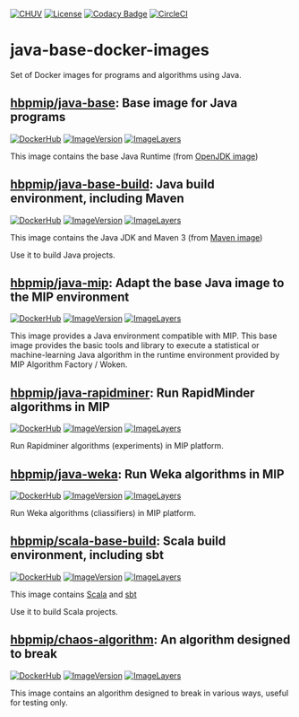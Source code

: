 [![CHUV](https://img.shields.io/badge/CHUV-LREN-AF4C64.svg)](https://www.unil.ch/lren/en/home.html) [![License](https://img.shields.io/badge/license-Apache--2.0-blue.svg)](https://github.com/LREN-CHUV/java-base-docker-images/blob/master/LICENSE) [![Codacy Badge](https://api.codacy.com/project/badge/Grade/978ae82bbdb540129ee8a82e3b8ed21d)](https://www.codacy.com/app/hbp-mip/java-base-docker-images?utm_source=github.com&amp;utm_medium=referral&amp;utm_content=HBPMedical/java-base-docker-images&amp;utm_campaign=Badge_Grade)
[![CircleCI](https://circleci.com/gh/LREN-CHUV/java-base-docker-images.svg?style=svg)](https://circleci.com/gh/LREN-CHUV/java-base-docker-images)

# java-base-docker-images

Set of Docker images for programs and algorithms using Java.

## [hbpmip/java-base](./java-base/): Base image for Java programs

[![DockerHub](https://img.shields.io/badge/docker-hbpmip%2Fjava--base-008bb8.svg)](https://hub.docker.com/r/hbpmip/java-base/) [![ImageVersion](https://images.microbadger.com/badges/version/hbpmip/java-base.svg)](https://hub.docker.com/r/hbpmip/java-base/tags "hbpmip/java-base image tags") [![ImageLayers](https://images.microbadger.com/badges/image/hbpmip/java-base.svg)](https://microbadger.com/#/images/hbpmip/java-base "hbpmip/java-base on microbadger")

This image contains the base Java Runtime (from [OpenJDK image](https://hub.docker.com/r/_/openjdk/))

## [hbpmip/java-base-build](./java-base-build/): Java build environment, including Maven

[![DockerHub](https://img.shields.io/badge/docker-hbpmip%2Fjava--base--build-008bb8.svg)](https://hub.docker.com/r/hbpmip/java-base-build/) [![ImageVersion](https://images.microbadger.com/badges/version/hbpmip/java-base-build.svg)](https://hub.docker.com/r/hbpmip/java-base-build/tags "hbpmip/java-base-build image tags") [![ImageLayers](https://images.microbadger.com/badges/image/hbpmip/java-base-build.svg)](https://microbadger.com/#/images/hbpmip/java-base-build "hbpmip/java-base-build on microbadger")

This image contains the Java JDK and Maven 3 (from [Maven image](https://hub.docker.com/r/_/maven/))

Use it to build Java projects.

## [hbpmip/java-mip](./java-mip/): Adapt the base Java image to the MIP environment

[![DockerHub](https://img.shields.io/badge/docker-hbpmip%2Fjava--mip-008bb8.svg)](https://hub.docker.com/r/hbpmip/java-mip/) [![ImageVersion](https://images.microbadger.com/badges/version/hbpmip/java-mip.svg)](https://hub.docker.com/r/hbpmip/java-mip/tags "hbpmip/java-mip image tags") [![ImageLayers](https://images.microbadger.com/badges/image/hbpmip/java-mip.svg)](https://microbadger.com/#/images/hbpmip/java-mip "hbpmip/java-mip on microbadger")

This image provides a Java environment compatible with MIP. This base image provides the
basic tools and library to execute a statistical or machine-learning Java algorithm in the runtime
environment provided by MIP Algorithm Factory / Woken.

## [hbpmip/java-rapidminer](./java-rapidminer/): Run RapidMinder algorithms in MIP

[![DockerHub](https://img.shields.io/badge/docker-hbpmip%2Fjava--rapidminer-008bb8.svg)](https://hub.docker.com/r/hbpmip/java-rapidminer/) [![ImageVersion](https://images.microbadger.com/badges/version/hbpmip/java-rapidminer.svg)](https://hub.docker.com/r/hbpmip/java-rapidminer/tags "hbpmip/java-rapidminer image tags") [![ImageLayers](https://images.microbadger.com/badges/image/hbpmip/java-rapidminer.svg)](https://microbadger.com/#/images/hbpmip/java-rapidminer "hbpmip/java-rapidminer on microbadger")

Run Rapidminer algorithms (experiments) in MIP platform.

## [hbpmip/java-weka](./java-weka/): Run Weka algorithms in MIP

[![DockerHub](https://img.shields.io/badge/docker-hbpmip%2Fjava--weka-008bb8.svg)](https://hub.docker.com/r/hbpmip/java-weka/) [![ImageVersion](https://images.microbadger.com/badges/version/hbpmip/java-weka.svg)](https://hub.docker.com/r/hbpmip/java-weka/tags "hbpmip/java-weka image tags") [![ImageLayers](https://images.microbadger.com/badges/image/hbpmip/java-weka.svg)](https://microbadger.com/#/images/hbpmip/java-weka "hbpmip/java-weka on microbadger")

Run Weka algorithms (cliassifiers) in MIP platform.

## [hbpmip/scala-base-build](./scala-base-build/): Scala build environment, including sbt

[![DockerHub](https://img.shields.io/badge/docker-hbpmip%2Fscala--base--build-008bb8.svg)](https://hub.docker.com/r/hbpmip/scala-base-build/) [![ImageVersion](https://images.microbadger.com/badges/version/hbpmip/scala-base-build.svg)](https://hub.docker.com/r/hbpmip/scala-base-build/tags "hbpmip/scala-base-build image tags") [![ImageLayers](https://images.microbadger.com/badges/image/hbpmip/scala-base-build.svg)](https://microbadger.com/#/images/hbpmip/scala-base-build "hbpmip/scala-base-build on microbadger")

This image contains [Scala](https://www.scala-lang.org/) and [sbt](http://www.scala-sbt.org/)

Use it to build Scala projects.

## [hbpmip/chaos-algorithm](./chaos-algorithm/): An algorithm designed to break

[![DockerHub](https://img.shields.io/badge/docker-hbpmip%2Fchaos--algorithm-008bb8.svg)](https://hub.docker.com/r/hbpmip/chaos-algorithm/) [![ImageVersion](https://images.microbadger.com/badges/version/hbpmip/chaos-algorithm.svg)](https://hub.docker.com/r/hbpmip/chaos-algorithm/tags "hbpmip/chaos-algorithm image tags") [![ImageLayers](https://images.microbadger.com/badges/image/hbpmip/chaos-algorithm.svg)](https://microbadger.com/#/images/hbpmip/chaos-algorithm "hbpmip/chaos-algorithm on microbadger")

This image contains an algorithm designed to break in various ways, useful for testing only.
